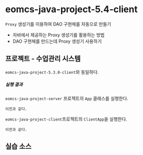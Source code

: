 # eomcs-java-project-5.4-client

`Proxy` 생성기를 이용하여 DAO 구현체를 자동으로 만들기

- 자바에서 제공하는 Proxy 생성기를 활용하는 방법
- DAO 구현체를 만드는데 Proxy 생성기 사용하기

## 프로젝트 - 수업관리 시스템  

`eomcs-java-project-5.3.0-client`와 동일하다.

##### 실행 결과

`eomcs-java-project-server` 프로젝트의 `App` 클래스를 실행한다.
```
이전과 같다.
```

`eomcs-java-project-client`프로젝트의 `ClientApp`을 실행한다.
```
이전과 같다.
```

## 실습 소스

